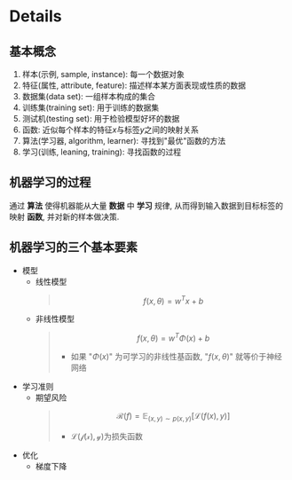 # Details

## 基本概念

1. 样本(示例, sample, instance): 每一个数据对象
2. 特征(属性, attribute, feature): 描述样本某方面表现或性质的数据
3. 数据集(data set): 一组样本构成的集合
4. 训练集(training set): 用于训练的数据集
5. 测试机(testing set): 用于检验模型好坏的数据
6. 函数: 近似每个样本的特征$x$与标签$y$之间的映射关系
7. 算法(学习器, algorithm, learner): 寻找到"最优"函数的方法
8. 学习(训练, leaning, training): 寻找函数的过程

## 机器学习的过程

通过 **算法** 使得机器能从大量 **数据** 中 **学习** 规律, 从而得到输入数据到目标标签的映射 **函数**, 并对新的样本做决策.

## 机器学习的三个基本要素

- 模型
  - 线性模型
    > $$
    > f(x, \theta) = w ^{T}x + b
    > $$
  - 非线性模型
    > $$
    > f(x, \theta) = w ^{T} \Phi(x) + b
    > $$
    > - 如果 "$\Phi(x)$" 为可学习的非线性基函数, "$f(x, \theta)$" 就等价于神经网络
- 学习准则
  - 期望风险
    > $$
    > \mathcal{R}(f) = \mathbb{E} _{(x, y) \sim p(x, y)} [\mathcal{L}(f(x), y)]
    > $$
    > - $\mathcal{L(f(x), y)}$为损失函数
- 优化
  - 梯度下降
